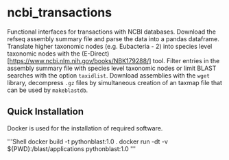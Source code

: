 # ncbi_transactions
Functional interfaces for transactions with NCBI databases. Download the refseq assembly summary file and parse the data into a pandas dataframe. Translate higher taxonomic nodes (e.g. Eubacteria - 2) into species level taxonomic nodes with the (E-Direct)[https://www.ncbi.nlm.nih.gov/books/NBK179288/] tool. Filter entries in the assembly summary file with species level taxonomic nodes or limit BLAST searches with the option `taxidlist`. Download assemblies with the `wget` library, decompress `.gz` files by simultaneous creation of an taxmap file that can be used by `makeblastdb`.

## Quick Installation
Docker is used for the installation of required software.

'''Shell
docker build -t pythonblast:1.0 .
docker run -dt -v ${PWD}:/blast/applications pythonblast:1.0
'''
